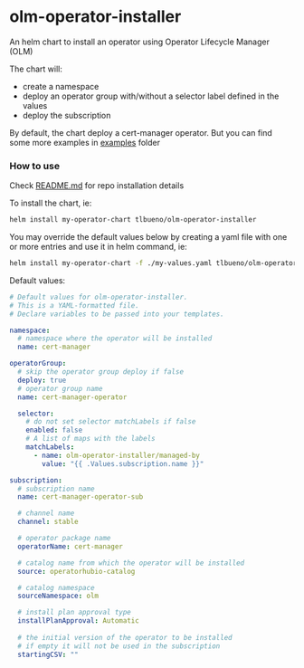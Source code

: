 # olm-operator-installer

An helm chart to install an operator using Operator Lifecycle Manager (OLM)

The chart will:
- create a namespace
- deploy an operator group with/without a selector label defined in the values
- deploy the subscription

By default, the chart deploy a cert-manager operator. But you can find some more examples in [examples](./examples) folder

### How to use

Check [README.md](../../README.md) for repo installation details

To install the chart, ie:
```sh
helm install my-operator-chart tlbueno/olm-operator-installer
```

You may override the default values below by creating a yaml file with one or more entries and use it in helm command, ie:
```sh
helm install my-operator-chart -f ./my-values.yaml tlbueno/olm-operator-installer
```

Default values:
```yaml
# Default values for olm-operator-installer.
# This is a YAML-formatted file.
# Declare variables to be passed into your templates.

namespace:
  # namespace where the operator will be installed
  name: cert-manager

operatorGroup:
  # skip the operator group deploy if false
  deploy: true
  # operator group name
  name: cert-manager-operator

  selector:
    # do not set selector matchLabels if false
    enabled: false
    # A list of maps with the labels
    matchLabels:
      - name: olm-operator-installer/managed-by
        value: "{{ .Values.subscription.name }}"

subscription:
  # subscription name
  name: cert-manager-operator-sub

  # channel name
  channel: stable

  # operator package name
  operatorName: cert-manager

  # catalog name from which the operator will be installed
  source: operatorhubio-catalog

  # catalog namespace
  sourceNamespace: olm

  # install plan approval type
  installPlanApproval: Automatic
  
  # the initial version of the operator to be installed
  # if empty it will not be used in the subscription 
  startingCSV: ""
```

